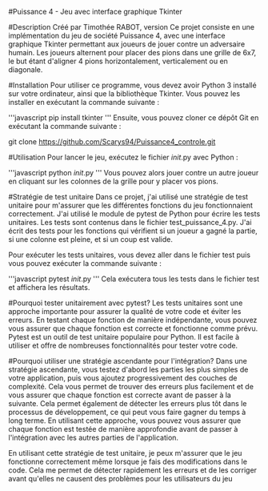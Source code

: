 #Puissance 4 - Jeu avec interface graphique Tkinter

#Description
Créé par Timothée RABOT, version 
Ce projet consiste en une implémentation du jeu de société Puissance 4, avec une interface graphique Tkinter permettant aux joueurs de jouer contre un adversaire humain. Les joueurs alternent pour placer des pions dans une grille de 6x7, le but étant d'aligner 4 pions horizontalement, verticalement ou en diagonale.

#Installation
Pour utiliser ce programme, vous devez avoir Python 3 installé sur votre ordinateur, ainsi que la bibliothèque Tkinter. Vous pouvez les installer en exécutant la commande suivante :

'''javascript
pip install tkinter
'''
Ensuite, vous pouvez cloner ce dépôt Git en exécutant la commande suivante :


git clone https://github.com/Scarys94/Puissance4_controle.git

#Utilisation
Pour lancer le jeu, exécutez le fichier _init_.py avec Python :


'''javascript
python _init_.py
'''
Vous pouvez alors jouer contre un autre joueur en cliquant sur les colonnes de la grille pour y placer vos pions.

#Stratégie de test unitaire
Dans ce projet, j'ai utilisé une stratégie de test unitaire pour m'assurer que les différentes fonctions du jeu fonctionnaient correctement. 
J'ai utilisé le module de pytest de Python pour écrire les tests unitaires. Les tests sont contenus dans le fichier test_puissance_4.py. J'ai écrit des tests pour les fonctions qui vérifient si un joueur a gagné la partie, si une colonne est pleine, et si un coup est valide.

Pour exécuter les tests unitaires, vous devez aller dans le fichier test puis vous pouvez exécuter la commande suivante :


'''javascript
pytest _init_.py
'''
Cela exécutera tous les tests dans le fichier test et affichera les résultats.

#Pourquoi tester unitairement avec pytest?
Les tests unitaires sont une approche importante pour assurer la qualité de votre code et éviter les erreurs. En testant chaque fonction de manière indépendante, vous pouvez vous assurer que chaque fonction est correcte et fonctionne comme prévu. Pytest est un outil de test unitaire populaire pour Python. Il est facile à utiliser et offre de nombreuses fonctionnalités pour tester votre code.

#Pourquoi utiliser une stratégie ascendante pour l'intégration?
Dans une stratégie ascendante, vous testez d'abord les parties les plus simples de votre application, puis vous ajoutez progressivement des couches de complexité. Cela vous permet de trouver des erreurs plus facilement et de vous assurer que chaque fonction est correcte avant de passer à la suivante. Cela permet également de détecter les erreurs plus tôt dans le processus de développement, ce qui peut vous faire gagner du temps à long terme. En utilisant cette approche, vous pouvez vous assurer que chaque fonction est testée de manière approfondie avant de passer à l'intégration avec les autres parties de l'application.

En utilisant cette stratégie de test unitaire, je peux m'assurer que le jeu fonctionne correctement même lorsque je fais des modifications dans le code. Cela me permet de détecter rapidement les erreurs et de les corriger avant qu'elles ne causent des problèmes pour les utilisateurs du jeu
